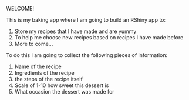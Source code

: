 WELCOME!

This is my baking app where I am going to build an RShiny app to:
1. Store my recipes that I have made and are yummy
2. To help me choose new recipes based on recipes I have made before
3. More to come...

To do this I am going to collect the following pieces of information:
1. Name of the recipe
2. Ingredients of the recipe
3. the steps of the recipe itself
4. Scale of 1-10 how sweet this dessert is
5. What occasion the dessert was made for
